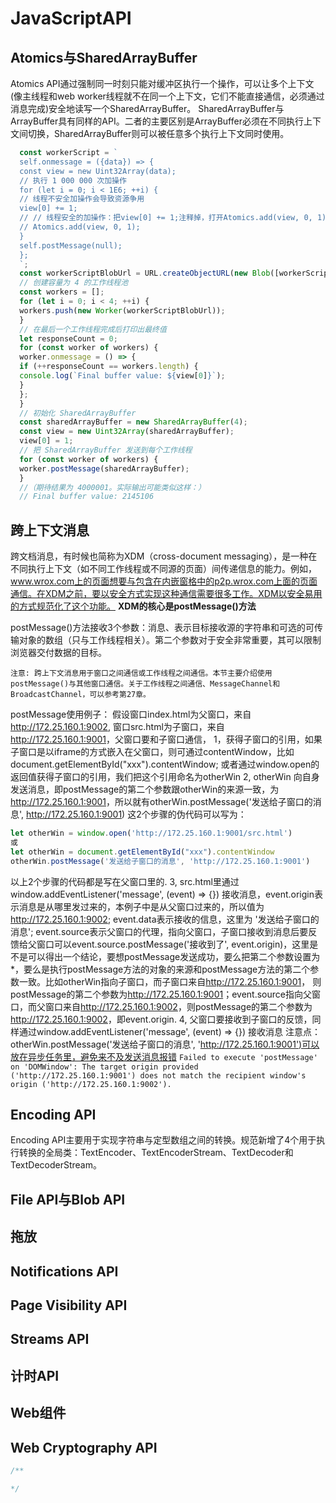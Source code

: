 # JavaScriptAPI

## Atomics与SharedArrayBuffer

Atomics API通过强制同一时刻只能对缓冲区执行一个操作，可以让多个上下文(像主线程和web worker线程就不在同一个上下文，它们不能直接通信，必须通过消息完成)安全地读写一个SharedArrayBuffer。
SharedArrayBuffer与ArrayBuffer具有同样的API。二者的主要区别是ArrayBuffer必须在不同执行上下文间切换，SharedArrayBuffer则可以被任意多个执行上下文同时使用。

```javascript
  const workerScript = ` 
  self.onmessage = ({data}) => { 
  const view = new Uint32Array(data); 
  // 执行 1 000 000 次加操作
  for (let i = 0; i < 1E6; ++i) { 
  // 线程不安全加操作会导致资源争用
  view[0] += 1; 
  // // 线程安全的加操作：把view[0] += 1;注释掉，打开Atomics.add(view, 0, 1);则能得到期望结果4000001
  // Atomics.add(view, 0, 1);
  } 
  self.postMessage(null); 
  }; 
  `; 
  const workerScriptBlobUrl = URL.createObjectURL(new Blob([workerScript])); 
  // 创建容量为 4 的工作线程池
  const workers = []; 
  for (let i = 0; i < 4; ++i) { 
  workers.push(new Worker(workerScriptBlobUrl)); 
  } 
  // 在最后一个工作线程完成后打印出最终值
  let responseCount = 0; 
  for (const worker of workers) { 
  worker.onmessage = () => { 
  if (++responseCount == workers.length) { 
  console.log(`Final buffer value: ${view[0]}`); 
  } 
  }; 
  } 
  // 初始化 SharedArrayBuffer 
  const sharedArrayBuffer = new SharedArrayBuffer(4); 
  const view = new Uint32Array(sharedArrayBuffer); 
  view[0] = 1; 
  // 把 SharedArrayBuffer 发送到每个工作线程
  for (const worker of workers) { 
  worker.postMessage(sharedArrayBuffer); 
  } 
  //（期待结果为 4000001。实际输出可能类似这样：）
  // Final buffer value: 2145106
```

## 跨上下文消息

跨文档消息，有时候也简称为XDM（cross-document messaging），是一种在不同执行上下文（如不同工作线程或不同源的页面）间传递信息的能力。例如，www.wrox.com上的页面想要与包含在内嵌窗格中的p2p.wrox.com上面的页面通信。在XDM之前，要以安全方式实现这种通信需要很多工作。XDM以安全易用的方式规范化了这个功能。
**XDM的核心是postMessage()方法**

postMessage()方法接收3个参数：消息、表示目标接收源的字符串和可选的可传输对象的数组（只与工作线程相关）。第二个参数对于安全非常重要，其可以限制浏览器交付数据的目标。

`注意: 跨上下文消息用于窗口之间通信或工作线程之间通信。本节主要介绍使用postMessage()与其他窗口通信。关于工作线程之间通信、MessageChannel和BroadcastChannel，可以参考第27章。`

postMessage使用例子：
假设窗口index.html为父窗口，来自<http://172.25.160.1:9002>, 窗口src.html为子窗口，来自<http://172.25.160.1:9001>，父窗口要和子窗口通信，
1，获得子窗口的引用，如果子窗口是以iframe的方式嵌入在父窗口，则可通过contentWindow，比如document.getElementById("xxx").contentWindow; 或者通过window.open的返回值获得子窗口的引用，我们把这个引用命名为otherWin
2, otherWin 向自身发送消息，即postMessage的第二个参数跟otherWin的来源一致，为<http://172.25.160.1:9001>，所以就有otherWin.postMessage('发送给子窗口的消息', <http://172.25.160.1:9001>)
这2个步骤的伪代码可以写为：

```javascript
let otherWin = window.open('http://172.25.160.1:9001/src.html')
或
let otherWin = document.getElementById("xxx").contentWindow
otherWin.postMessage('发送给子窗口的消息', 'http://172.25.160.1:9001')
```

以上2个步骤的代码都是写在父窗口里的.
3, src.html里通过window.addEventListener('message', (event) => {}) 接收消息，event.origin表示消息是从哪里发过来的，本例子中是从父窗口过来的，所以值为<http://172.25.160.1:9002>; event.data表示接收的信息，这里为 '发送给子窗口的消息'; event.source表示父窗口的代理，指向父窗口，子窗口接收到消息后要反馈给父窗口可以event.source.postMessage('接收到了', event.origin)，这里是不是可以得出一个结论，要想postMessage发送成功，要么把第二个参数设置为*，要么是执行postMessage方法的对象的来源和postMessage方法的第二个参数一致。比如otherWin指向子窗口，而子窗口来自<http://172.25.160.1:9001>， 则postMessage的第二个参数为<http://172.25.160.1:9001>；event.source指向父窗口，而父窗口来自<http://172.25.160.1:9002>，则postMessage的第二个参数为<http://172.25.160.1:9002>，即event.origin.
4, 父窗口要接收到子窗口的反馈，同样通过window.addEventListener('message', (event) => {}) 接收消息
注意点：otherWin.postMessage('发送给子窗口的消息', 'http://172.25.160.1:9001')可以放在异步任务里，避免来不及发送消息报错
`Failed to execute 'postMessage' on 'DOMWindow': The target origin provided ('http://172.25.160.1:9001') does not match the recipient window's origin ('http://172.25.160.1:9002').`

## Encoding API

Encoding API主要用于实现字符串与定型数组之间的转换。规范新增了4个用于执行转换的全局类：TextEncoder、TextEncoderStream、TextDecoder和TextDecoderStream。

## File API与Blob API

## 拖放

## Notifications API

## Page Visibility API

## Streams API

## 计时API

## Web组件

## Web Cryptography API

```javascript
/**

*/
```
